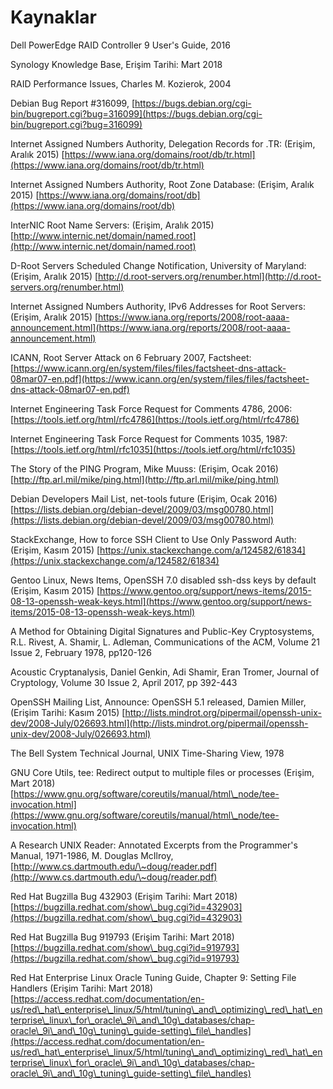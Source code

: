 # Kaynaklar

Dell PowerEdge RAID Controller 9 User's Guide, 2016

Synology Knowledge Base, Erişim Tarihi: Mart 2018

RAID Performance Issues, Charles M. Kozierok, 2004

Debian Bug Report #316099, [https://bugs.debian.org/cgi-bin/bugreport.cgi?bug=316099](https://bugs.debian.org/cgi-bin/bugreport.cgi?bug=316099)

Internet Assigned Numbers Authority, Delegation Records for .TR: (Erişim, Aralık 2015) [https://www.iana.org/domains/root/db/tr.html](https://www.iana.org/domains/root/db/tr.html)

Internet Assigned Numbers Authority, Root Zone Database: (Erişim, Aralık 2015) [https://www.iana.org/domains/root/db](https://www.iana.org/domains/root/db)

InterNIC Root Name Servers: (Erişim, Aralık 2015) [http://www.internic.net/domain/named.root](http://www.internic.net/domain/named.root)

D-Root Servers Scheduled Change Notification, University of Maryland: (Erişim, Aralık 2015) [http://d.root-servers.org/renumber.html](http://d.root-servers.org/renumber.html)

Internet Assigned Numbers Authority, IPv6 Addresses for Root Servers: (Erişim, Aralık 2015) [https://www.iana.org/reports/2008/root-aaaa-announcement.html](https://www.iana.org/reports/2008/root-aaaa-announcement.html)

ICANN, Root Server Attack on 6 February 2007, Factsheet: [https://www.icann.org/en/system/files/files/factsheet-dns-attack-08mar07-en.pdf](https://www.icann.org/en/system/files/files/factsheet-dns-attack-08mar07-en.pdf)

Internet Engineering Task Force Request for Comments 4786, 2006: [https://tools.ietf.org/html/rfc4786](https://tools.ietf.org/html/rfc4786)

Internet Engineering Task Force Request for Comments 1035, 1987: [https://tools.ietf.org/html/rfc1035](https://tools.ietf.org/html/rfc1035)

The Story of the PING Program, Mike Muuss: (Erişim, Ocak 2016) [http://ftp.arl.mil/mike/ping.html](http://ftp.arl.mil/mike/ping.html)

Debian Developers Mail List, net-tools future (Erişim, Ocak 2016) [https://lists.debian.org/debian-devel/2009/03/msg00780.html](https://lists.debian.org/debian-devel/2009/03/msg00780.html)

StackExchange, How to force SSH Client to Use Only Password Auth: (Erişim, Kasım 2015) [https://unix.stackexchange.com/a/124582/61834](https://unix.stackexchange.com/a/124582/61834)

Gentoo Linux, News Items, OpenSSH 7.0 disabled ssh-dss keys by default (Erişim, Kasım 2015) [https://www.gentoo.org/support/news-items/2015-08-13-openssh-weak-keys.html](https://www.gentoo.org/support/news-items/2015-08-13-openssh-weak-keys.html)

A Method for Obtaining Digital Signatures and Public-Key Cryptosystems, R.L. Rivest, A. Shamir, L. Adleman, Communications of the ACM, Volume 21 Issue 2, February 1978, pp120-126

Acoustic Cryptanalysis, Daniel Genkin, Adi Shamir, Eran Tromer, Journal of Cryptology, Volume 30 Issue 2, April 2017, pp 392-443

OpenSSH Mailing List, Announce: OpenSSH 5.1 released, Damien Miller, (Erişim Tarihi: Kasım 2015) [http://lists.mindrot.org/pipermail/openssh-unix-dev/2008-July/026693.html](http://lists.mindrot.org/pipermail/openssh-unix-dev/2008-July/026693.html)

The Bell System Technical Journal, UNIX Time-Sharing View, 1978

GNU Core Utils, tee: Redirect output to multiple files or processes (Erişim, Mart 2018) [https://www.gnu.org/software/coreutils/manual/html\_node/tee-invocation.html](https://www.gnu.org/software/coreutils/manual/html\_node/tee-invocation.html)

A Research UNIX Reader: Annotated Excerpts from the Programmer's Manual, 1971-1986, M. Douglas McIlroy, [http://www.cs.dartmouth.edu/\~doug/reader.pdf](http://www.cs.dartmouth.edu/\~doug/reader.pdf)

Red Hat Bugzilla Bug 432903 (Erişim Tarihi: Mart 2018) [https://bugzilla.redhat.com/show\_bug.cgi?id=432903](https://bugzilla.redhat.com/show\_bug.cgi?id=432903)

Red Hat Bugzilla Bug 919793 (Erişim Tarihi: Mart 2018) [https://bugzilla.redhat.com/show\_bug.cgi?id=919793](https://bugzilla.redhat.com/show\_bug.cgi?id=919793)

Red Hat Enterprise Linux Oracle Tuning Guide, Chapter 9: Setting File Handlers (Erişim Tarihi: Mart 2018) [https://access.redhat.com/documentation/en-us/red\_hat\_enterprise\_linux/5/html/tuning\_and\_optimizing\_red\_hat\_enterprise\_linux\_for\_oracle\_9i\_and\_10g\_databases/chap-oracle\_9i\_and\_10g\_tuning\_guide-setting\_file\_handles](https://access.redhat.com/documentation/en-us/red\_hat\_enterprise\_linux/5/html/tuning\_and\_optimizing\_red\_hat\_enterprise\_linux\_for\_oracle\_9i\_and\_10g\_databases/chap-oracle\_9i\_and\_10g\_tuning\_guide-setting\_file\_handles)
